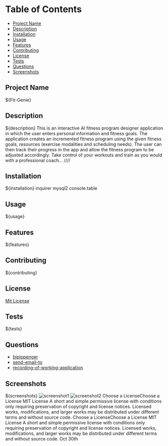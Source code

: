 # Table of Contents
- [Project Name](#project-name)
- [Description](#description)
- [Installation](#installation)
- [Usage](#usage)
- [Features](#features)
- [Contributing](#contributing)
- [License](#license)
- [Tests](#tests)
- [Questions](#questions)
- [Screenshots](#screenshots)
## Project Name
${Fit-Genie}
## Description
${description}
This is an interactive AI fitness program designer application in which the user enters personal information and fitness goals. The application creates an incremented fitness program using the given fitness goals, resources (exercise modalities and scheduling needs). The user can then track their progress in the app and allow the fitness program to be adjusted accordingly. Take control of your workouts and train as you would with a professional coach... ////
## Installation
${installation}
inquirer
mysql2
console.table
## Usage
${usage}
## Features
${features}
## Contributing
${contributing}
## License
[Mit License](https://choosealicense.com/licenses/mit/#)
## Tests
${tests}
## Questions
- [bjpippenger]()
- [send-email-to]()
- [recording-of-working-application]()
## Screenshots
${screenshots}
![screenshot1](assets\buffgenie.png)
![screenshot2]()
Choose a LicenseChoose a License
MIT License
A short and simple permissive license with conditions only requiring preservation of copyright and license notices. Licensed works, modifications, and larger works may be distributed under different terms and without source code.
Choose a LicenseChoose a License
MIT License
A short and simple permissive license with conditions only requiring preservation of copyright and license notices. Licensed works, modifications, and larger works may be distributed under different terms and without source code.
Oct 30th